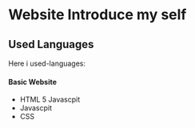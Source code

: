 # Website Introduce my self
## Used Languages
Here i used-languages:
#### Basic Website
- HTML 5 Javascpit 
- Javascpit
- CSS